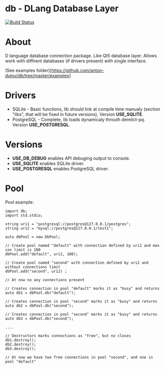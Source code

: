 db - DLang Database Layer
=========================
[![Build Status](https://travis-ci.org/anton-dutov/db.svg?branch=master)](https://travis-ci.org/anton-dutov/db)


About
=====
D language database connection package. Like Qt5 database layer.
Allows work with diffirent databases (if drivers present) with single interface.

(See examples folder)[https://github.com/anton-dutov/db/tree/master/examples]

Drivers
=======
* SQLite - Basic functions, lib should link at compile time manualy (section "libs", that will be fixed in future versions), Version **USE_SQLITE**.
* PostgreSQL - Complete, lib loads dynamicaly throuth derelict-pq. Version **USE_POSTGRESQL**.



Versions
========

* **USE_DB_DEBUG** enables API debuging output to console.
* **USE_SQLITE** enables SQLite driver.
* **USE_POSTGRESQL** enables PostgreSQL driver.


Pool
====
Pool example:

    import db;
    import std.stdio;

    string uri1 = "postgresql://postgres@127.0.0.1/postgres";
    string uri2 = "mysql://postgres@127.0.0.1/test1";

    auto dbPool = new DbPool;

    // Create pool named "default" with connection defined by uri1 and max con limit is 100
    dbPool.add("default", uri1, 100);

    // Create pool named "second" with connection defined by uri2 and without connections limit
    dbPool.add("second", uri2) ;

    // At now no any connections present

    // Creates connection in pool "default" marks it as "busy" and returns
    auto db1 = dbPool.db("default");

    // Creates connection in pool "second" marks it as "busy" and returns
    auto db2 = dbPool.db("second");

    // Creates connection in pool "second" marks it as "busy" and returns
    auto db3 = dbPool.db("second");

    ....

    // Destructors marks connections as "free", but no closes
    db1.destroy();
    db2.destroy();
    db3.destroy();

    // At now we have two free connections in pool "second", and one in pool "default"


